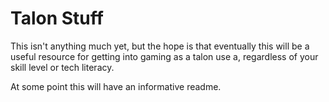 # Talon Stuff

This isn't anything much yet, but the hope is that eventually this will be a useful resource for getting into gaming as a talon use a, regardless of your skill level or tech literacy. 

At some point this will have an informative readme. 
